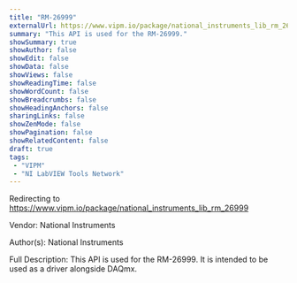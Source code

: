 ```yaml
---
title: "RM-26999"
externalUrl: https://www.vipm.io/package/national_instruments_lib_rm_26999
summary: "This API is used for the RM-26999."
showSummary: true
showAuthor: false
showEdit: false
showData: false
showViews: false
showReadingTime: false
showWordCount: false
showBreadcrumbs: false
showHeadingAnchors: false
sharingLinks: false
showZenMode: false
showPagination: false
showRelatedContent: false
draft: true
tags:
 - "VIPM"
 - "NI LabVIEW Tools Network"
---
```


Redirecting to https://www.vipm.io/package/national_instruments_lib_rm_26999

Vendor: National Instruments

Author(s): National Instruments
 
Full Description:
This API is used for the RM-26999.  It is intended to be used as a driver alongside DAQmx.
